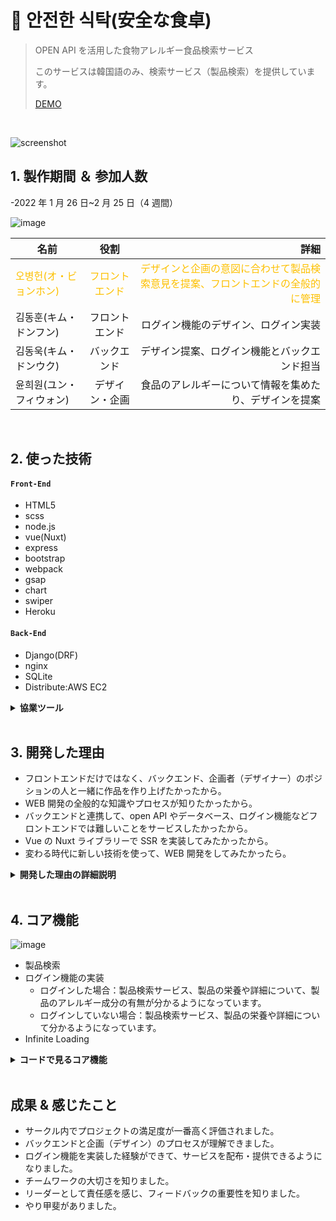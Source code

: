 # :pushpin: 안전한 식탁(安全な食卓)

> OPEN API を活用した食物アレルギー食品検索サービス
>
> このサービスは韓国語のみ、検索サービス（製品検索）を提供しています。
>
> [DEMO](https://bit.ly/3ytDaqK)

</br>

![screenshot](https://user-images.githubusercontent.com/80688093/170974289-35a86427-d0fc-4c02-b92f-cb6f5e889bbf.png)

## 1. 製作期間 ＆ 参加人数

-2022 年 1 月 26 日~2 月 25 日（4 週間）

![image](https://user-images.githubusercontent.com/80688093/170995783-3c27d721-e273-4ddd-ad1a-9cce86dbf131.png)

| 名前                                                      |                       役割                        |                                                                                                              詳細 |
| --------------------------------------------------------- | :-----------------------------------------------: | ----------------------------------------------------------------------------------------------------------------: |
| <span style="color:#fdc000">오병헌(オ・ビョンホン)</span> | <span style="color:#fdc000">フロントエンド</sapn> | <span style="color:#fdc000">デザインと企画の意図に合わせて製品検索意見を提案、フロントエンドの全般的に管理</span> |
| 김동훈(キム・ドンフン)                                    |                  フロントエンド                   |                                                                              ログイン機能のデザイン、ログイン実装 |
| 김동욱(キム・ドンウク)                                    |                   バックエンド                    |                                                                      デザイン提案、ログイン機能とバックエンド担当 |
| 윤희원(ユン・フィウォン)                                  |                  デザイン・企画                   |                                                            食品のアレルギーについて情報を集めたり、デザインを提案 |

</br>

## 2. 使った技術

#### `Front-End`

- HTML5
- scss
- node.js
- vue(Nuxt)
- express
- bootstrap
- webpack
- gsap
- chart
- swiper
- Heroku

#### `Back-End`

- Django(DRF)
- nginx
- SQLite
- Distribute:AWS EC2

<details>
	<summary><b>協業ツール</b></summary>

![image](https://user-images.githubusercontent.com/80688093/170994885-cbc0279d-3c6a-4ec8-aeec-5e6a363f49fd.png)

コミュニケーションツールは`Slack`や`kakaoTalk`を使い、効率的に働く環境でプロジェクトをすんなりと進めることができました。

![image](https://user-images.githubusercontent.com/80688093/170995680-cba3695b-655f-4332-a16c-e60d5d52949b.png)

`git`を活用し、協業することでお互いにコミュニケーションの重要性を知りました。

</details>

<br>

## 3. 開発した理由

- フロントエンドだけではなく、バックエンド、企画者（デザイナー）のポジションの人と一緒に作品を作り上げたかったから。
- WEB 開発の全般的な知識やプロセスが知りたかったから。
- バックエンドと連携して、open API やデータベース、ログイン機能などフロントエンドでは難しいことをサービスしたかったから。
- Vue の Nuxt ライブラリーで SSR を実装してみたかったから。
- 変わる時代に新しい技術を使って、WEB 開発をしてみたかったら。

<details>
	<summary><b>開発した理由の詳細説明</b></summary>
	<div markdown="1">

釜山 IT 連合サークルの活動の時、４週間プロジェクト発表会があり、迷わず参加することにしました。

初めて出会った人と協業することは有意味だと判断し、４人で企画・フロントエンド・バックエンドなどそれぞれの担当を担ってプロジェクトを始めました。

限られた時間内に最後までやり遂げた結果一つの WEB サイトが完成できて、WEB 開発の全般的な知識やプロセスが分かりました。

</div>
</details>

</br>

## 4. コア機能

![image](https://user-images.githubusercontent.com/80688093/170995344-250b3b62-6982-445d-8077-875c7d11563d.png)

- 製品検索
- ログイン機能の実装
  - ログインした場合：製品検索サービス、製品の栄養や詳細について、製品のアレルギー成分の有無が分かるようになっています。
  - ログインしていない場合：製品検索サービス、製品の栄養や詳細について分かるようになっています。
- Infinite Loading

<details>
	<summary><b>コードで見るコア機能</b></summary>
  
  ### 4.1. Search
  - **製品検索 apply methods** :pushpin: [コード確認](https://github.com/hi1004/Food-Search-App/blob/master/App/components/Search/Search.vue#L54-L64)
  - **製品検索 server-middleware** :pushpin: [コード確認](https://github.com/hi1004/Food-Search-App/blob/master/App/server-middleware/food.js)
  - **製品検索サービス store** :pushpin: [コード確認](https://github.com/hi1004/Food-Search-App/blob/master/App/store/search.js)
  
  ### 4.2. ログイン機能
  - **ログイン store** :pushpin: [コード確認](https://github.com/hi1004/Food-Search-App/blob/master/App/store/signIn.js)
  - **sign in** :pushpin: [コード確認](https://github.com/hi1004/Food-Search-App/blob/master/App/pages/signIn.vue#L47-L68)
  - **sign up** :pushpin: [コード確認](https://github.com/hi1004/Food-Search-App/blob/master/App/pages/signUp.vue#L71-L158)

### 4.3. Infinite Loading

- **1 秒後に Data を持ってくる** :pushpin: [コード確認](https://github.com/hi1004/Food-Search-App/blob/master/App/components/Search/FoodList.vue#L52-L66)
- **scroll するたびに実行** :pushpin: [コード確認](https://github.com/hi1004/Food-Search-App/blob/master/App/store/search.js#L104-L143)

</details>
</br>

## 成果 & 感じたこと

- サークル内でプロジェクトの満足度が一番高く評価されました。
- バックエンドと企画（デザイン）のプロセスが理解できました。
- ログイン機能を実装した経験ができて、サービスを配布・提供できるようになりました。
- チームワークの大切さを知りました。
- リーダーとして責任感を感じ、フィードバックの重要性を知りました。
- やり甲斐がありました。
